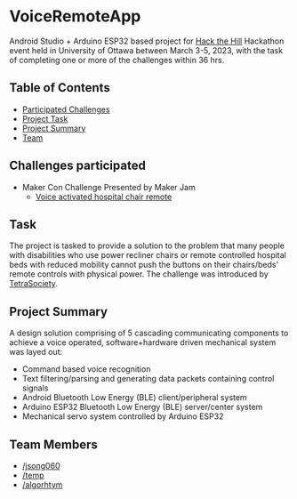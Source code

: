 # VoiceRemoteApp 

Android Studio + Arduino ESP32 based project for [Hack the Hill](https://tracker.hackthehill.com/resources) Hackathon event held in University of Ottawa between March 3-5, 2023, with the task of completing one or more of the challenges within 36 hrs. 

## Table of Contents
- [Participated Challenges](#challenges)
- [Project Task](#task)
- [Project Summary](#summary)
- [Team](#team)


## Challenges participated <a name = "challenges"></a>
- Maker Con Challenge Presented by Maker Jam
  - [Voice activated hospital chair remote](https://makerepo.com/project_proposals/350.makercon-voice-activated-chair-remote)

## Task <a name = "task"></a>

The project is tasked to provide a solution to the problem that many people with disabilities who use power recliner chairs or remote controlled hospital beds with reduced mobility cannot push the buttons on their chairs/beds' remote controls with physical power. The challenge was introduced by [TetraSociety](https://makerepo.com/project_proposals/350.makercon-voice-activated-chair-remote).


## Project Summary <a name = "summary"></a>

A design solution comprising of 5 cascading communicating components to achieve a voice operated, software+hardware driven mechanical system was layed out:

- Command based voice recognition
- Text filtering/parsing and generating data packets containing control signals 
- Android Bluetooth Low Energy (BLE) client/peripheral system 
- Arduino ESP32 Bluetooth Low Energy (BLE) server/center system
- Mechanical servo system controlled by Arduino ESP32 


## Team Members <a name = "team"></a>
- [/jsong060](https://github.com/jsong060)
- [/temp](#null)
- [/algorhtym](https://github.com/algorhtym)





